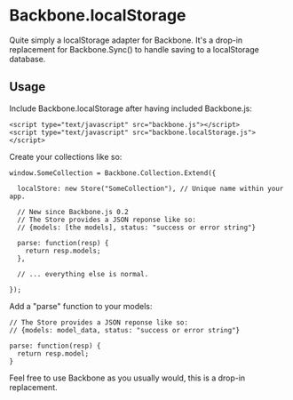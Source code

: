 # Backbone.localStorage

Quite simply a localStorage adapter for Backbone. It's a drop-in replacement for Backbone.Sync() to handle saving to a localStorage database.

## Usage

Include Backbone.localStorage after having included Backbone.js:

    <script type="text/javascript" src="backbone.js"></script>
    <script type="text/javascript" src="backbone.localStorage.js"></script>

Create your collections like so:

    window.SomeCollection = Backbone.Collection.Extend({
      
      localStore: new Store("SomeCollection"), // Unique name within your app.
      
      // New since Backbone.js 0.2
      // The Store provides a JSON reponse like so:
      // {models: [the models], status: "success or error string"}
      
      parse: function(resp) {
        return resp.models;
      },
      
      // ... everything else is normal.
      
    });
    
Add a "parse" function to your models:

    // The Store provides a JSON reponse like so:
    // {models: model_data, status: "success or error string"}
    
    parse: function(resp) {
      return resp.model;
    }
  
Feel free to use Backbone as you usually would, this is a drop-in replacement.